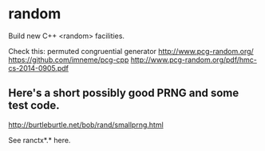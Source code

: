 # random
Build new C++ &lt;random&gt; facilities.

Check this:
  permuted congruential generator
http://www.pcg-random.org/
https://github.com/imneme/pcg-cpp
http://www.pcg-random.org/pdf/hmc-cs-2014-0905.pdf

Here's a short possibly good PRNG and some test code.
-----------------------------------------------------

http://burtleburtle.net/bob/rand/smallprng.html

See ranctx*.* here.

